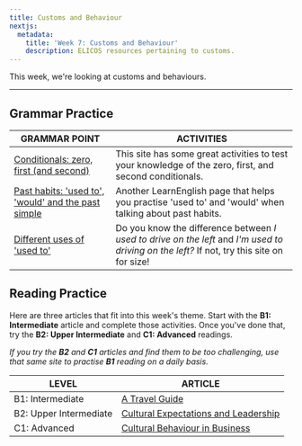 ```yaml
---
title: Customs and Behaviour
nextjs:
  metadata:
    title: 'Week 7: Customs and Behaviour'
    description: ELICOS resources pertaining to customs.
---
```


This week, we're looking at customs and behaviours.

---

## Grammar Practice

| GRAMMAR POINT                                                                                                                                              | ACTIVITIES                                                                                                                                 |
| ---------------------------------------------------------------------------------------------------------------------------------------------------------- | ------------------------------------------------------------------------------------------------------------------------------------------ |
| [Conditionals: zero, first (and second)](https://learnenglish.britishcouncil.org/grammar/b1-b2-grammar/conditionals-zero-first-second)                     | This site has some great activities to test your knowledge of the zero, first, and second conditionals.                                    |
| [Past habits: 'used to', 'would' and the past simple](https://learnenglish.britishcouncil.org/grammar/b1-b2-grammar/past-habits-used-to-would-past-simple) | Another LearnEnglish page that helps you practise 'used to' and 'would' when talking about past habits.                                    |
| [Different uses of 'used to'](https://learnenglish.britishcouncil.org/grammar/b1-b2-grammar/different-uses-of-used-to)                                     | Do you know the difference between _I used to drive on the left_ and _I'm used to driving on the left?_ If not, try this site on for size! |

## Reading Practice

Here are three articles that fit into this week's theme. Start with the **B1: Intermediate** article and complete those activities. Once you've done that, try the **B2: Upper Intermediate** and **C1: Advanced** readings.

_If you try the **B2** and **C1** articles and find them to be too challenging, use that same site to practise **B1** reading on a daily basis._

| LEVEL                  | ARTICLE                                                                                                                                    |
| ---------------------- | ------------------------------------------------------------------------------------------------------------------------------------------ |
| B1: Intermediate       | [A Travel Guide](https://learnenglish.britishcouncil.org/skills/reading/b1-reading/travel-guide)                                           |
| B2: Upper Intermediate | [Cultural Expectations and Leadership](https://learnenglish.britishcouncil.org/skills/reading/b2-reading/cultural-expectations-leadership) |
| C1: Advanced           | [Cultural Behaviour in Business](https://learnenglish.britishcouncil.org/skills/reading/c1-reading/cultural-behaviour-business)            |
